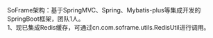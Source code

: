 SoFrame架构：基于SpringMVC、Spring、Mybatis-plus等集成开发的SpringBoot框架，团队1人。<br>
1、现已集成Redis缓存，可通过cn.com.soframe.utils.RedisUtil进行调用。